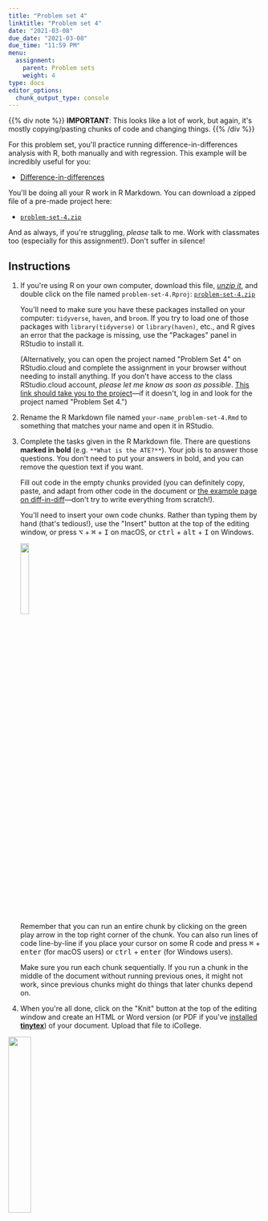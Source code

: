 ```yaml
---
title: "Problem set 4"
linktitle: "Problem set 4"
date: "2021-03-08"
due_date: "2021-03-08"
due_time: "11:59 PM"
menu:
  assignment:
    parent: Problem sets
    weight: 4
type: docs
editor_options: 
  chunk_output_type: console
---
```


{{% div note %}}
**IMPORTANT**: This looks like a lot of work, but again, it's mostly copying/pasting chunks of code and changing things. 
{{% /div %}}

For this problem set, you'll practice running difference-in-differences analysis with R, both manually and with regression. This example will be incredibly useful for you:

- [Difference-in-differences](/example/diff-in-diff/)

You'll be doing all your R work in R Markdown. You can download a zipped file of a pre-made project here:

- [<i class="fas fa-file-archive"></i> `problem-set-4.zip`](/projects/problem-set-4.zip)

And as always, if you're struggling, *please* talk to me. Work with classmates too (especially for this assignment!). Don't suffer in silence!


## Instructions

1. If you're using R on your own computer, download this file, [*unzip it*](https://evalf20.classes.andrewheiss.com/resource/unzipping/), and double click on the file named `problem-set-4.Rproj`: [<i class="fas fa-file-archive"></i> `problem-set-4.zip`](/projects/problem-set-4.zip)

    You'll need to make sure you have these packages installed on your computer: `tidyverse`, `haven`, and `broom`. If you try to load one of those packages with `library(tidyverse)` or `library(haven)`, etc., and R gives an error that the package is missing, use the "Packages" panel in RStudio to install it.

    (Alternatively, you can open the project named "Problem Set 4" on RStudio.cloud and complete the assignment in your browser without needing to install anything. If you don't have access to the class RStudio.cloud account, *please let me know as soon as possible*. [This link should take you to the project](https://rstudio.cloud/spaces/82624/project/1727797)—if it doesn't, log in and look for the project named "Problem Set 4.")

2. Rename the R Markdown file named `your-name_problem-set-4.Rmd` to something that matches your name and open it in RStudio.

3. Complete the tasks given in the R Markdown file. There are questions **marked in bold** (e.g. `**What is the ATE?**`). Your job is to answer those questions. You don't need to put your answers in bold, and you can remove the question text if you want.

    Fill out code in the empty chunks provided (you can definitely copy, paste, and adapt from other code in the document or [the example page on diff-in-diff](/example/diff-in-diff/)—don't try to write everything from scratch!).

    You'll need to insert your own code chunks. Rather than typing them by hand (that's tedious!), use the "Insert" button at the top of the editing window, or press  <kbd>⌥</kbd> + <kbd>⌘</kbd> + <kbd>I</kbd> on macOS, or <kbd>ctrl</kbd> + <kbd>alt</kbd> + <kbd>I</kbd> on Windows.

    <img src="/img/assignments/insert-chunk-button.png" width="19%" />

    Remember that you can run an entire chunk by clicking on the green play arrow in the top right corner of the chunk. You can also run lines of code line-by-line if you place your cursor on some R code and press <kbd>⌘</kbd> + <kbd>enter</kbd> (for macOS users) or <kbd>ctrl</kbd> + <kbd>enter</kbd> (for Windows users).

    Make sure you run each chunk sequentially. If you run a chunk in the middle of the document without running previous ones, it might not work, since previous chunks might do things that later chunks depend on.

4. When you're all done, click on the "Knit" button at the top of the editing window and create an HTML or Word version (or PDF if you've [installed **tinytex**](/resource/install/#install-tinytex)) of your document. Upload that file to iCollege.

<img src="/img/assignments/knit-button.png" width="30%" />
